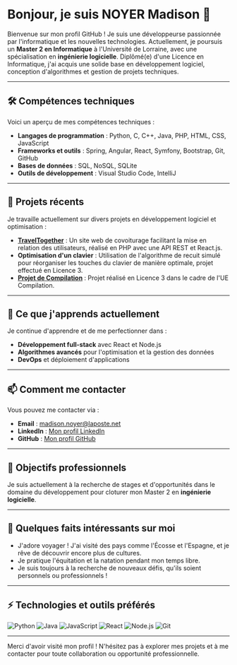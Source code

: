# Bonjour, je suis NOYER Madison 👋

Bienvenue sur mon profil GitHub ! Je suis une développeurse passionnée par l'informatique et les nouvelles technologies. Actuellement, je poursuis un **Master 2 en Informatique** à l'Université de Lorraine, avec une spécialisation en **ingénierie logicielle**. Diplômé(e) d'une Licence en Informatique, j'ai acquis une solide base en développement logiciel, conception d'algorithmes et gestion de projets techniques.

---

## 🛠️ Compétences techniques

Voici un aperçu de mes compétences techniques :

- **Langages de programmation** : Python, C, C++, Java, PHP, HTML, CSS, JavaScript
- **Frameworks et outils** : Spring, Angular, React, Symfony, Bootstrap, Git, GitHub
- **Bases de données** : SQL, NoSQL, SQLite
- **Outils de développement** : Visual Studio Code, IntelliJ

---

## 🔭 Projets récents

Je travaille actuellement sur divers projets en développement logiciel et optimisation :

- **[TravelTogether](https://github.com/votre-projet)** : Un site web de covoiturage facilitant la mise en relation des utilisateurs, réalisé en PHP avec une API REST et React.js.
- **Optimisation d'un clavier** : Utilisation de l'algorithme de recuit simulé pour réorganiser les touches du clavier de manière optimale, projet effectué en Licence 3.
- **[Projet de Compilation](https://github.com/votre-projet)** : Projet réalisé en Licence 3 dans le cadre de l'UE Compilation.

---

## 🌱 Ce que j'apprends actuellement

Je continue d'apprendre et de me perfectionner dans :

- **Développement full-stack** avec React et Node.js
- **Algorithmes avancés** pour l'optimisation et la gestion des données
- **DevOps** et déploiement d'applications

---

## 📫 Comment me contacter

Vous pouvez me contacter via :

- **Email** : [madison.noyer@laposte.net](mailto:madison.noyer@laposte.net)
- **LinkedIn** : [Mon profil LinkedIn](https://www.linkedin.com/in/madison-noyer-a4b10a252/)
- **GitHub** : [Mon profil GitHub](https://github.com/madisonnoyer54)

---

## 🎯 Objectifs professionnels

Je suis actuellement à la recherche de stages et d'opportunités dans le domaine du développement pour cloturer mon Master 2 en **ingénierie logicielle**.

---

## 🌟 Quelques faits intéressants sur moi

- J'adore voyager ! J'ai visité des pays comme l'Écosse et l'Espagne, et je rêve de découvrir encore plus de cultures.
- Je pratique l'équitation et la natation pendant mon temps libre.
- Je suis toujours à la recherche de nouveaux défis, qu'ils soient personnels ou professionnels !

---

## ⚡ Technologies et outils préférés

![Python](https://img.shields.io/badge/-Python-3776AB?style=flat&logo=python&logoColor=white)
![Java](https://img.shields.io/badge/-Java-007396?style=flat&logo=java&logoColor=white)
![JavaScript](https://img.shields.io/badge/-JavaScript-F7DF1E?style=flat&logo=javascript&logoColor=black)
![React](https://img.shields.io/badge/-React-61DAFB?style=flat&logo=react&logoColor=white)
![Node.js](https://img.shields.io/badge/-Node.js-339933?style=flat&logo=nodedotjs&logoColor=white)
![Git](https://img.shields.io/badge/-Git-F05032?style=flat&logo=git&logoColor=white)

---

Merci d'avoir visité mon profil ! N'hésitez pas à explorer mes projets et à me contacter pour toute collaboration ou opportunité professionnelle.
